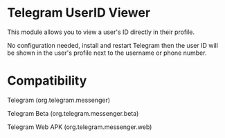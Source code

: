 # Telegram UserID Viewer

This module allows you to view a user's ID directly in their profile.

No configuration needed, install and restart Telegram then the user ID will be shown in the user's profile next to the username or phone number.

# Compatibility

Telegram (org.telegram.messenger)

Telegram Beta (org.telegram.messenger.beta)

Telegram Web APK (org.telegram.messenger.web)
